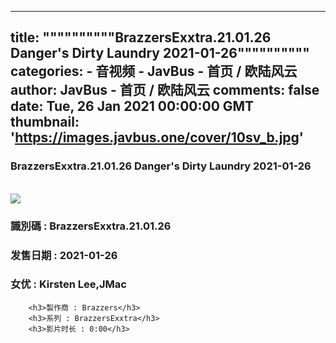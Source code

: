 
---
title: """"""""""BrazzersExxtra.21.01.26 Danger's Dirty Laundry 2021-01-26""""""""""
categories: 
    - 音视频
    - JavBus - 首页 / 欧陆风云
author: JavBus - 首页 / 欧陆风云
comments: false
date: Tue, 26 Jan 2021 00:00:00 GMT
thumbnail: 'https://images.javbus.one/cover/10sv_b.jpg'
---

<div>   
<h3>BrazzersExxtra.21.01.26 Danger's Dirty Laundry 2021-01-26</h3>
        <br>
        <img src="https://images.javbus.one/cover/10sv_b.jpg" referrerpolicy="no-referrer">
        <h3>識別碼 : BrazzersExxtra.21.01.26</h3>
        <h3>发售日期 :  2021-01-26</h3>
        <h3>女优 : Kirsten Lee,JMac</h3>
        
        <h3>製作商 : Brazzers</h3>
        <h3>系列 : BrazzersExxtra</h3>
        <h3>影片时长 : 0:00</h3>  
</div>
            
